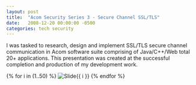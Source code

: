 ```yaml
---
layout: post
title:  "Acom Security Series 3 - Secure Channel SSL/TLS"
date:   2008-12-20 00:00:00 -0500
categories: tech security
---
```


I was tasked to research, design and implement SSL/TLS secure channel communication in Acom software suite comprising of Java/C++/Web total 20+ applications. This presentation was created at the successful completion and production of my development work.


{% for i in (1..50) %}
<img src="/images/AlgoSecurity-SecureChannel/Slide{{ i }}.GIF" alt="Slide{{ i }}" />
{% endfor %}


